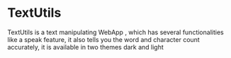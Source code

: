 # TextUtils
TextUtils is a text manipulating WebApp , which has several functionalities like a speak feature, it also tells you the word and character count accurately, it is available in two themes dark and light
